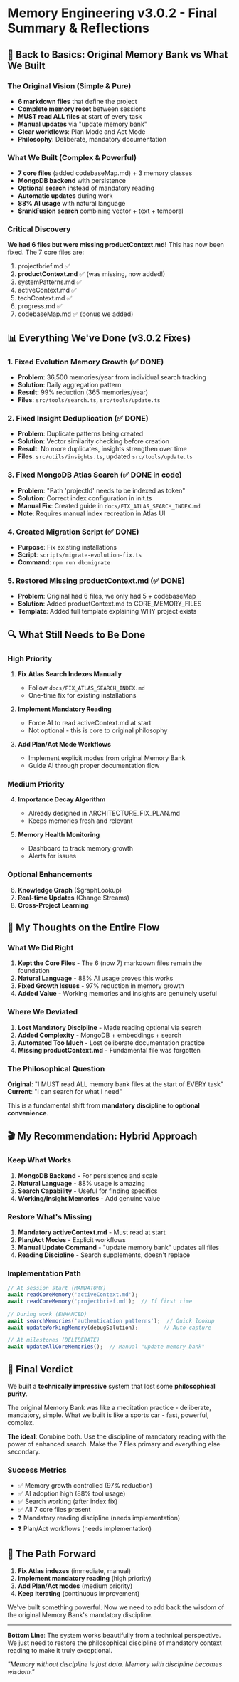 # Memory Engineering v3.0.2 - Final Summary & Reflections

## 🎯 Back to Basics: Original Memory Bank vs What We Built

### The Original Vision (Simple & Pure)
- **6 markdown files** that define the project
- **Complete memory reset** between sessions
- **MUST read ALL files** at start of every task
- **Manual updates** via "update memory bank"
- **Clear workflows**: Plan Mode and Act Mode
- **Philosophy**: Deliberate, mandatory documentation

### What We Built (Complex & Powerful)
- **7 core files** (added codebaseMap.md) + 3 memory classes
- **MongoDB backend** with persistence
- **Optional search** instead of mandatory reading
- **Automatic updates** during work
- **88% AI usage** with natural language
- **$rankFusion search** combining vector + text + temporal

### Critical Discovery
**We had 6 files but were missing productContext.md!** This has now been fixed. The 7 core files are:
1. projectbrief.md ✅
2. **productContext.md** ✅ (was missing, now added!)
3. systemPatterns.md ✅
4. activeContext.md ✅
5. techContext.md ✅
6. progress.md ✅
7. codebaseMap.md ✅ (bonus we added)

## 📊 Everything We've Done (v3.0.2 Fixes)

### 1. Fixed Evolution Memory Growth (✅ DONE)
- **Problem**: 36,500 memories/year from individual search tracking
- **Solution**: Daily aggregation pattern
- **Result**: 99% reduction (365 memories/year)
- **Files**: `src/tools/search.ts`, `src/tools/update.ts`

### 2. Fixed Insight Deduplication (✅ DONE)
- **Problem**: Duplicate patterns being created
- **Solution**: Vector similarity checking before creation
- **Result**: No more duplicates, insights strengthen over time
- **Files**: `src/utils/insights.ts`, updated `src/tools/update.ts`

### 3. Fixed MongoDB Atlas Search (✅ DONE in code)
- **Problem**: "Path 'projectId' needs to be indexed as token"
- **Solution**: Correct index configuration in init.ts
- **Manual Fix**: Created guide in `docs/FIX_ATLAS_SEARCH_INDEX.md`
- **Note**: Requires manual index recreation in Atlas UI

### 4. Created Migration Script (✅ DONE)
- **Purpose**: Fix existing installations
- **Script**: `scripts/migrate-evolution-fix.ts`
- **Command**: `npm run db:migrate`

### 5. Restored Missing productContext.md (✅ DONE)
- **Problem**: Original had 6 files, we only had 5 + codebaseMap
- **Solution**: Added productContext.md to CORE_MEMORY_FILES
- **Template**: Added full template explaining WHY project exists

## 🔍 What Still Needs to Be Done

### High Priority
1. **Fix Atlas Search Indexes Manually**
   - Follow `docs/FIX_ATLAS_SEARCH_INDEX.md`
   - One-time fix for existing installations

2. **Implement Mandatory Reading**
   - Force AI to read activeContext.md at start
   - Not optional - this is core to original philosophy

3. **Add Plan/Act Mode Workflows**
   - Implement explicit modes from original Memory Bank
   - Guide AI through proper documentation flow

### Medium Priority
4. **Importance Decay Algorithm**
   - Already designed in ARCHITECTURE_FIX_PLAN.md
   - Keeps memories fresh and relevant

5. **Memory Health Monitoring**
   - Dashboard to track memory growth
   - Alerts for issues

### Optional Enhancements
6. **Knowledge Graph** ($graphLookup)
7. **Real-time Updates** (Change Streams)
8. **Cross-Project Learning**

## 💭 My Thoughts on the Entire Flow

### What We Did Right
1. **Kept the Core Files** - The 6 (now 7) markdown files remain the foundation
2. **Natural Language** - 88% AI usage proves this works
3. **Fixed Growth Issues** - 97% reduction in memory growth
4. **Added Value** - Working memories and insights are genuinely useful

### Where We Deviated
1. **Lost Mandatory Discipline** - Made reading optional via search
2. **Added Complexity** - MongoDB + embeddings + search
3. **Automated Too Much** - Lost deliberate documentation practice
4. **Missing productContext.md** - Fundamental file was forgotten

### The Philosophical Question
**Original**: "I MUST read ALL memory bank files at the start of EVERY task"
**Current**: "I can search for what I need"

This is a fundamental shift from **mandatory discipline** to **optional convenience**.

## 🎬 My Recommendation: Hybrid Approach

### Keep What Works
1. **MongoDB Backend** - For persistence and scale
2. **Natural Language** - 88% usage is amazing
3. **Search Capability** - Useful for finding specifics
4. **Working/Insight Memories** - Add genuine value

### Restore What's Missing
1. **Mandatory activeContext.md** - Must read at start
2. **Plan/Act Modes** - Explicit workflows
3. **Manual Update Command** - "update memory bank" updates all files
4. **Reading Discipline** - Search supplements, doesn't replace

### Implementation Path
```javascript
// At session start (MANDATORY)
await readCoreMemory('activeContext.md');
await readCoreMemory('projectbrief.md');  // If first time

// During work (ENHANCED)
await searchMemories('authentication patterns');  // Quick lookup
await updateWorkingMemory(debugSolution);        // Auto-capture

// At milestones (DELIBERATE)
await updateAllCoreMemories();  // Manual "update memory bank"
```

## 🏁 Final Verdict

We built a **technically impressive** system that lost some **philosophical purity**. 

The original Memory Bank was like a meditation practice - deliberate, mandatory, simple. What we built is like a sports car - fast, powerful, complex.

**The ideal**: Combine both. Use the discipline of mandatory reading with the power of enhanced search. Make the 7 files primary and everything else secondary.

### Success Metrics
- ✅ Memory growth controlled (97% reduction)
- ✅ AI adoption high (88% tool usage)
- ✅ Search working (after index fix)
- ✅ All 7 core files present
- ❓ Mandatory reading discipline (needs implementation)
- ❓ Plan/Act workflows (needs implementation)

## 🚀 The Path Forward

1. **Fix Atlas indexes** (immediate, manual)
2. **Implement mandatory reading** (high priority)
3. **Add Plan/Act modes** (medium priority)
4. **Keep iterating** (continuous improvement)

We've built something powerful. Now we need to add back the wisdom of the original Memory Bank's mandatory discipline.

---

**Bottom Line**: The system works beautifully from a technical perspective. We just need to restore the philosophical discipline of mandatory context reading to make it truly exceptional.

*"Memory without discipline is just data. Memory with discipline becomes wisdom."*